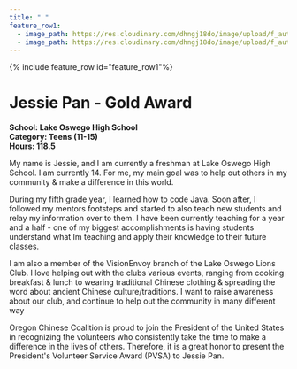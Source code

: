 ```yaml
---
title: " "
feature_row1:
  - image_path: https://res.cloudinary.com/dhngj18do/image/upload/f_auto,q_auto/v1/images/pvsa/2024_Jessie_Pan
  - image_path: https://res.cloudinary.com/dhngj18do/image/upload/f_auto,q_auto/v1/images/activities/year_2024
---
```


{% include feature_row id="feature_row1"%}

# Jessie Pan - Gold Award

**School: Lake Oswego High School**  
**Category: Teens (11-15)**  
**Hours: 118.5**  

My name is Jessie, and I am currently a freshman at Lake Oswego High School. I am currently 14. For me, my main goal was to help out others in my community & make a difference in this world.

During my fifth grade year, I learned how to code Java. Soon after, I followed my mentors footsteps and started to also teach new students and relay my information over to them. I have been currently teaching for a year and a half - one of my biggest accomplishments is having students understand what Im teaching and apply their knowledge to their future classes.

I am also a member of the VisionEnvoy branch of the Lake Oswego Lions Club. I love helping out with the clubs various events, ranging from cooking breakfast & lunch to wearing traditional Chinese clothing & spreading the word about ancient Chinese culture/traditions. I want to raise awareness about our club, and continue to help out the community in many different way

Oregon Chinese Coalition is proud to join the President of the United States in recognizing the volunteers who consistently take the time to make a difference in the lives of others. Therefore, it is a great honor to present the President's Volunteer Service Award (PVSA) to Jessie Pan.
